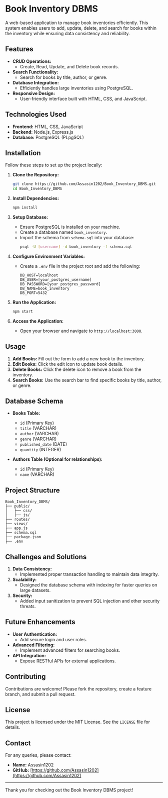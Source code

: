 # Book Inventory DBMS

A web-based application to manage book inventories efficiently. This system enables users to add, update, delete, and search for books within the inventory while ensuring data consistency and reliability.

## Features

- **CRUD Operations:**
  - Create, Read, Update, and Delete book records.
- **Search Functionality:**
  - Search for books by title, author, or genre.
- **Database Integration:**
  - Efficiently handles large inventories using PostgreSQL.
- **Responsive Design:**
  - User-friendly interface built with HTML, CSS, and JavaScript.

## Technologies Used

- **Frontend:** HTML, CSS, JavaScript
- **Backend:** Node.js, Express.js
- **Database:** PostgreSQL (PLpgSQL)

## Installation

Follow these steps to set up the project locally:

1. **Clone the Repository:**
   ```bash
   git clone https://github.com/Assasin1202/Book_Inventory_DBMS.git
   cd Book_Inventory_DBMS
   ```

2. **Install Dependencies:**
   ```bash
   npm install
   ```

3. **Setup Database:**
   - Ensure PostgreSQL is installed on your machine.
   - Create a database named `book_inventory`.
   - Import the schema from `schema.sql` into your database:
     ```bash
     psql -U [username] -d book_inventory -f schema.sql
     ```

4. **Configure Environment Variables:**
   - Create a `.env` file in the project root and add the following:
     ```env
     DB_HOST=localhost
     DB_USER=[your_postgres_username]
     DB_PASSWORD=[your_postgres_password]
     DB_NAME=book_inventory
     DB_PORT=5432
     ```

5. **Run the Application:**
   ```bash
   npm start
   ```

6. **Access the Application:**
   - Open your browser and navigate to `http://localhost:3000`.

## Usage

1. **Add Books:** Fill out the form to add a new book to the inventory.
2. **Edit Books:** Click the edit icon to update book details.
3. **Delete Books:** Click the delete icon to remove a book from the inventory.
4. **Search Books:** Use the search bar to find specific books by title, author, or genre.

## Database Schema

- **Books Table:**
  - `id` (Primary Key)
  - `title` (VARCHAR)
  - `author` (VARCHAR)
  - `genre` (VARCHAR)
  - `published_date` (DATE)
  - `quantity` (INTEGER)

- **Authors Table (Optional for relationships):**
  - `id` (Primary Key)
  - `name` (VARCHAR)

## Project Structure

```
Book_Inventory_DBMS/
├── public/
│   ├── css/
│   ├── js/
├── routes/
├── views/
├── app.js
├── schema.sql
├── package.json
├── .env
```

## Challenges and Solutions

1. **Data Consistency:**
   - Implemented proper transaction handling to maintain data integrity.
2. **Scalability:**
   - Designed the database schema with indexing for faster queries on large datasets.
3. **Security:**
   - Added input sanitization to prevent SQL injection and other security threats.

## Future Enhancements

- **User Authentication:**
  - Add secure login and user roles.
- **Advanced Filtering:**
  - Implement advanced filters for searching books.
- **API Integration:**
  - Expose RESTful APIs for external applications.

## Contributing

Contributions are welcome! Please fork the repository, create a feature branch, and submit a pull request.

## License

This project is licensed under the MIT License. See the `LICENSE` file for details.

## Contact

For any queries, please contact:

- **Name:** Assasin1202
- **GitHub:** [https://github.com/Assasin1202](https://github.com/Assasin1202)

---

Thank you for checking out the Book Inventory DBMS project!
